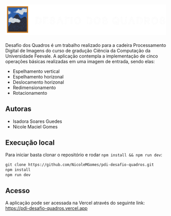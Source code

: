 ## ![Desafio dos Quadros](/public/banner.png)

Desafio dos Quadros é um trabalho realizado para a cadeira Processamento Digital de Imagens do curso de gradução Ciência da Computação da Universidade Feevale. A aplicação contempla a implementação de cinco operações básicas realizadas em uma imagem de entrada, sendo elas:

* Espelhamento vertical
* Espelhamento horizonal
* Deslocamento horizonal
* Redimensionamento
* Rotacionamento
## Autoras

* Isadora Soares Guedes
* Nicole Maciel Gomes
## Execução local

Para iniciar basta clonar o repositório e rodar `npm install && npm run dev`:

    git clone https://github.com/NicoleMGomes/pdi-desafio-quadros.git
    npm install
    npm run dev

## Acesso 

A aplicação pode ser acessada na Vercel através do seguinte link: https://pdi-desafio-quadros.vercel.app





